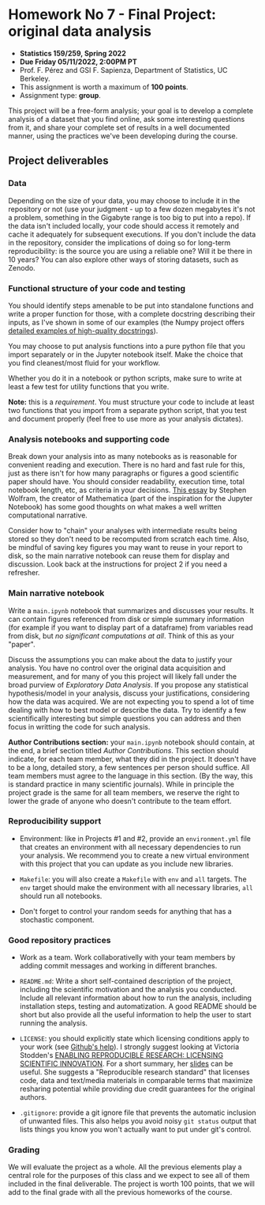 # Homework No 7 - Final Project: original data analysis

* **Statistics 159/259, Spring 2022**
* **Due Friday 05/11/2022, 2:00PM PT**
* Prof. F. Pérez and GSI F. Sapienza, Department of Statistics, UC Berkeley.
* This assignment is worth a maximum of **100 points**.
* Assignment type: **group**.

This project will be a free-form analysis; your goal is to develop a complete analysis of a dataset that you find online, ask some interesting questions from it, and share your complete set of results in a well documented manner, using the practices we've been developing during the course.

## Project deliverables

### Data

Depending on the size of your data, you may choose to include it in the repository or not (use your judgment - up to a few dozen megabytes it's not a problem, something in the Gigabyte range is too big to put into a repo). If the data isn't  included locally, your code should access it remotely and cache it adequately for subsequent executions.  If you don't include the data in the repository, consider the implications of doing so for long-term reproducibility: is the source you are using a reliable one? Will it be there in 10 years? You can also explore other ways of storing datasets, such as Zenodo. 


### Functional structure of your code and testing

You should identify steps amenable to be put into standalone functions and write a proper function for those, with a complete docstring describing their inputs, as I've shown in some of our examples (the Numpy project offers [detailed examples of high-quality docstrings](http://www.sphinx-doc.org/en/stable/ext/example_numpy.html)). 

You may choose to put analysis functions into a pure python file that you import separately or in the Jupyter notebook itself. Make the choice that you find cleanest/most fluid for your workflow.

Whether you do it in a notebook or python scripts, make sure to write at least a few test for utility functions that you write.

**Note:** this is a *requirement*. You must structure your code to include at least two functions that you import from a separate python script, that you test and document properly (feel free to use more as your analysis dictates). 


### Analysis notebooks and supporting code

Break down your analysis into as many notebooks as is reasonable for convenient reading and execution. There is no hard and fast rule for this, just as there isn't for how many paragraphs or figures a good scientific paper should have. You should consider readability, execution time, total notebook length, etc, as criteria in your decisions.  [This essay](http://blog.wolfram.com/2017/11/14/what-is-a-computational-essay) by Stephen Wolfram, the creator of Mathematica (part of the inspiration for the Jupyter Notebook) has some good thoughts on what makes a well written computational narrative.

Consider how to "chain" your analyses with intermediate results being stored so they don't need to be recomputed from scratch each time. Also, be mindful of saving key figures you may want to reuse in your report to disk, so the main narrative notebook can reuse them for display and discussion.  Look back at the instructions for project 2 if you need a refresher.


### Main narrative notebook

Write a `main.ipynb` notebook that summarizes and discusses your results. It can contain figures referenced from disk or simple summary information (for example if you want to display part of a dataframe) from variables read from disk, but *no significant computations at all*. Think of this as your "paper".

Discuss the assumptions you can make about the data to justify your analysis.  You have no control over the original data acquisition and measurement, and for many of you this project will likely fall under the broad purview of *Exploratory Data Analysis*.  If you propose any statistical hypothesis/model in your analysis, discuss your justifications, considering how the data was acquired. We are not expecting you to spend a lot of time dealing with how to best model or describe the data. Try to identify a few scientifically interesting but simple questions you can address and then focus in writting the code for such analysis. 


**Author Contributions section:** your `main.ipynb` notebook should contain, at the end, a brief section titled *Author Contributions*. This section should indicate, for each team member, what they did in the project. It doesn't have to be a long, detailed story, a few sentences per person should suffice.  All team members must agree to the language in this section.  (By the way, this is standard practice in many scientific journals).  While in principle the project grade is the same for all team members, we reserve the right to lower the grade of anyone who doesn't contribute to the team effort.


### Reproducibility support

* Environment: like in Projects #1 and #2, provide an `environment.yml` file that creates an environment with all necessary dependencies to run your analysis. We recommend you to create a new virtual environment with this project that you can update as you include new libraries. 

* `Makefile`: you will also create a `Makefile` with `env` and `all` targets. The `env` target should make the environment with all necessary libraries, `all` should run all notebooks.

* Don't forget to control your random seeds for anything that has a stochastic component.


### Good repository practices

* Work as a team. Work collaborativelly with your team members by adding commit messages and working in different branches.

* `README.md`: Write a short self-contained description of the project, including the scientific motivation and the analysis you conducted. Include all relevant information about how to run the analysis, including installation steps, testing and automatization. A good README should be short but also provide all the useful information to help the user to start running the analysis. 

* `LICENSE`: you should explicitly state which licensing conditions apply to your work (see [Github's help](https://help.github.com/articles/adding-a-license-to-a-repository/)). I strongly suggest looking at Victoria Stodden's [ENABLING REPRODUCIBLE RESEARCH:
LICENSING SCIENTIFIC INNOVATION](https://web.stanford.edu/~vcs/papers/ijclp-STODDEN-2009.pdf). For a short summary, her [slides](https://web.stanford.edu/~vcs/talks/VictoriaStoddenCommuniaJune2009-2.pdf) can be useful. She suggests a "Reproducible research standard" that licenses code, data and text/media materials in comparable terms that maximize resharing potential while providing due credit guarantees for the original authors.

* `.gitignore`: provide a git ignore file that prevents the automatic inclusion of unwanted files.  This also helps you avoid noisy `git status` output that lists things you know you won't actually want to put under git's control.


### Grading

We will evaluate the project as a whole. All the previous elements play a central role for the purposes of this class and we expect to see all of them included in the final deliverable. The project is worth 100 points, that we will add to the final grade with all the previous homeworks of the course. 
